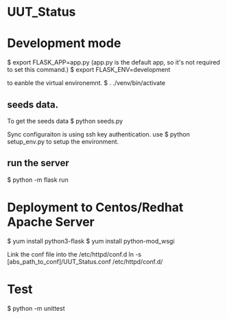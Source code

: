 # UUT_Status

# Development mode
$ export FLASK_APP=app.py (app.py is the default app, so it's not required to set this command.)
$ export FLASK_ENV=development

to eanble the virtual environemnt.
$ . ./venv/bin/activate

## seeds data.
To get the seeds data
$ python seeds.py

Sync configuraiton is using ssh key authentication. 
use
$ python setup_env.py to setup the environment.

## run the server
$ python -m flask run

# Deployment to Centos/Redhat Apache Server
$ yum install python3-flask
$ yum install python-mod_wsgi

Link the conf file into the /etc/httpd/conf.d
ln -s [abs_path_to_conf]/UUT_Status.conf /etc/httpd/conf.d/


# Test
$ python -m unittest
